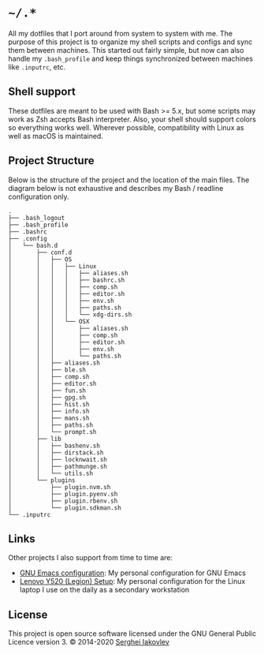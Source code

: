 # `~/.*`

All my dotfiles that I port around from system to system with me.  The
purpose of this project is to organize my shell scripts and configs and sync
them between machines.  This started out fairly simple, but now can also
handle my `.bash_profile` and keep things synchronized between machines like
`.inputrc`, etc.

## Shell support

These dotfiles are meant to be used with Bash >= 5.x, but some scripts may
work as Zsh accepts Bash interpreter.  Also, your shell should support
colors so everything works well.  Wherever possible, compatibility with
Linux as well as macOS is maintained.

## Project Structure

Below is the structure of the project and the location of the main
files. The diagram below is not exhaustive and describes my Bash / readline
configuration only.

```
.
├── .bash_logout
├── .bash_profile
├── .bashrc
├── .config
│   └── bash.d
│       ├── conf.d
│       │   ├── OS
│       │   │   ├── Linux
│       │   │   │   ├── aliases.sh
│       │   │   │   ├── bashrc.sh
│       │   │   │   ├── comp.sh
│       │   │   │   ├── editor.sh
│       │   │   │   ├── env.sh
│       │   │   │   ├── paths.sh
│       │   │   │   └── xdg-dirs.sh
│       │   │   └── OSX
│       │   │       ├── aliases.sh
│       │   │       ├── comp.sh
│       │   │       ├── editor.sh
│       │   │       ├── env.sh
│       │   │       └── paths.sh
│       │   ├── aliases.sh
│       │   ├── ble.sh
│       │   ├── comp.sh
│       │   ├── editor.sh
│       │   ├── fun.sh
│       │   ├── gpg.sh
│       │   ├── hist.sh
│       │   ├── info.sh
│       │   ├── mans.sh
│       │   ├── paths.sh
│       │   └── prompt.sh
│       ├── lib
│       │   ├── bashenv.sh
│       │   ├── dirstack.sh
│       │   ├── locknwait.sh
│       │   ├── pathmunge.sh
│       │   └── utils.sh
│       └── plugins
│           ├── plugin.nvm.sh
│           ├── plugin.pyenv.sh
│           ├── plugin.rbenv.sh
│           └── plugin.sdkman.sh
└── .inputrc
```

## Links

Other projects I also support from time to time are:

- [GNU Emacs configuration](https://github.com/sergeyklay/.emacs.d): My personal configuration for GNU Emacs
- [Lenovo Y520 (Legion) Setup](https://github.com/sergeyklay/lenovo-legion-y520-15ikbn): My personal configuration for the Linux laptop I use on the daily as a secondary workstation

## License

This project is open source software licensed under the GNU General Public
Licence version 3.  © 2014-2020 [Serghei Iakovlev](https://github.com/sergeyklay)
